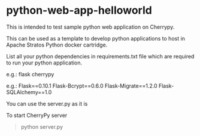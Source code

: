 python-web-app-helloworld
=========================

This is intended to test sample python web application on Cherrypy.

This can be used as a template to develop python applications to host in Apache Stratos 
Python docker cartridge.

List all your python dependencies in requirements.txt file which are 
required to run your python application.

e.g.: 
flask
cherrypy

e.g.: 
Flask==0.10.1
Flask-Bcrypt==0.6.0
Flask-Migrate==1.2.0
Flask-SQLAlchemy==1.0

You can use the server.py as it is

To start CherryPy server

> python server.py
